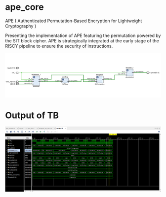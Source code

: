 # ape_core
APE ( Authenticated Permutation-Based Encryption for Lightweight Cryptography )

Presenting the implementation of APE featuring the permutation powered by the SIT block cipher. APE is strategically integrated at the early stage of the RISCY pipeline to ensure the security of instructions.

![alt text]( schma/SiTSchematic.PNG)


# Output of TB

![alt text]( schma/screenshot_2021_12_06.png) 
